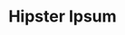 ---
title: "Hipster Ipsum"
categories: ["Random", "Tools"]

link:
    url: "https://hipsum.co/"
    dead: false
    follow: false

tweet: "A filler text that likes kombucha and excellent coffee"
---